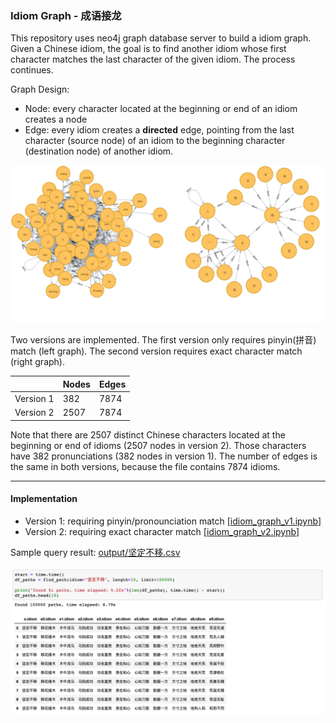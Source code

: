 ### Idiom Graph - 成语接龙

This repository uses neo4j graph database server to build a idiom graph. Given a Chinese idiom, the goal is to find another idiom whose first character matches the last character of the given idiom. The process continues.

Graph Design:
* Node: every character located at the beginning or end of an idiom creates a node
* Edge: every idiom creates a **directed** edge, pointing from the last character (source node) of an idiom to the beginning character (destination node) of another idiom.

![alt-text](assets/combined.jpg)

Two versions are implemented. The first version only requires pinyin(拼音) match (left graph). The second version requires exact character match (right graph).

|                | Nodes     | Edges
| :------------- | :-------- | :---
| Version 1      | 382       | 7874
| Version 2      | 2507      | 7874

Note that there are 2507 distinct Chinese characters located at the beginning or end of idioms (2507 nodes in version 2). Those characters have 382 pronunciations (382 nodes in version 1). The number of edges is the same in both versions, because the file contains 7874 idioms.

___
#### Implementation
* Version 1: requiring pinyin/pronounciation match [[idiom_graph_v1.ipynb](idiom_graph_v1.ipynb)]
* Version 2: requiring exact character match [[idiom_graph_v2.ipynb](idiom_graph_v2.ipynb)]

Sample query result: [output/坚定不移.csv](output/坚定不移.csv)
<p align="center">
    <img src="assets/demo.png">
</p>
